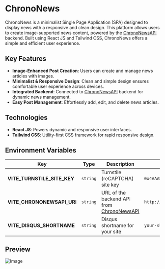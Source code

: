 # ChronoNews
ChronoNews is a minimalist Single Page Application (SPA) designed to display news with a responsive and clean design. This platform allows users to create image-supported news content, powered by the [ChronoNewsAPI](https://github.com/ScrKiddie/ChronoNewsAPI) backend. Built using React JS and Tailwind CSS, ChronoNews offers a simple and efficient user experience.

## Key Features
- **Image-Enhanced Post Creation**: Users can create and manage news articles with images.
- **Minimalist & Responsive Design**: Clean and simple design ensures comfortable user experience across devices.
- **Integrated Backend**: Connected to [ChronoNewsAPI](https://github.com/ScrKiddie/ChronoNewsAPI) backend for dynamic news management.
- **Easy Post Management**: Effortlessly add, edit, and delete news articles.

## Technologies
- **React JS**: Powers dynamic and responsive user interfaces.
- **Tailwind CSS**: Utility-first CSS framework for rapid responsive design.

## Environment Variables
| **Key**                     | **Type**     | **Description**                                                                         | **Example**               |
|-----------------------------|----------|-----------------------------------------------------------------------------------------|---------------------------|
| **VITE_TURNSTILE_SITE_KEY** | `string` | Turnstile (reCAPTCHA) site key                                                          | `0x4AAABABA_vmrAXsPDzuG1l` |
| **VITE_CHRONONEWSAPI_URI**  | `string` | URL of the backend API from [ChronoNewsAPI](https://github.com/ScrKiddie/ChronoNewsAPI) | `http://localhost:6969`   |
| **VITE_DISQUS_SHORTNAME**   | `string`     | Disqus shortname for your site                                                          | `your-shortname`          |
## Preview
![Image](https://github.com/user-attachments/assets/482ba60b-134a-4a92-a2b7-350c986c3797)